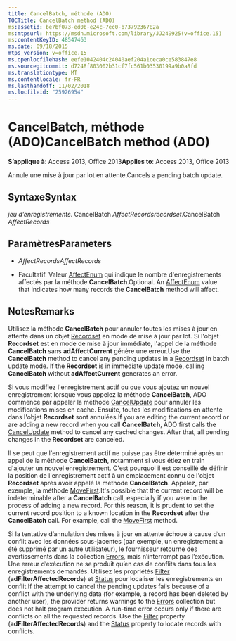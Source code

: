 ```yaml
---
title: CancelBatch, méthode (ADO)
TOCTitle: CancelBatch method (ADO)
ms:assetid: be7bf073-ed0b-e24c-7ec0-b7379236782a
ms:mtpsurl: https://msdn.microsoft.com/library/JJ249925(v=office.15)
ms:contentKeyID: 48547463
ms.date: 09/18/2015
mtps_version: v=office.15
ms.openlocfilehash: eefe1042404c24040aef204a1ceca0ce583847e8
ms.sourcegitcommit: d7248f803002b31cf7fc561b03530199a9b0a8fd
ms.translationtype: MT
ms.contentlocale: fr-FR
ms.lasthandoff: 11/02/2018
ms.locfileid: "25926954"
---
```

# <a name="cancelbatch-method-ado"></a><span data-ttu-id="0171f-102">CancelBatch, méthode (ADO)</span><span class="sxs-lookup"><span data-stu-id="0171f-102">CancelBatch method (ADO)</span></span>


<span data-ttu-id="0171f-103">**S’applique à**: Access 2013, Office 2013</span><span class="sxs-lookup"><span data-stu-id="0171f-103">**Applies to**: Access 2013, Office 2013</span></span>


<span data-ttu-id="0171f-104">Annule une mise à jour par lot en attente.</span><span class="sxs-lookup"><span data-stu-id="0171f-104">Cancels a pending batch update.</span></span>

## <a name="syntax"></a><span data-ttu-id="0171f-105">Syntaxe</span><span class="sxs-lookup"><span data-stu-id="0171f-105">Syntax</span></span>

<span data-ttu-id="0171f-106">*jeu d’enregistrements*. CancelBatch *AffectRecords*</span><span class="sxs-lookup"><span data-stu-id="0171f-106">*recordset*.CancelBatch *AffectRecords*</span></span>

## <a name="parameters"></a><span data-ttu-id="0171f-107">Paramètres</span><span class="sxs-lookup"><span data-stu-id="0171f-107">Parameters</span></span>

  - <span data-ttu-id="0171f-108">*AffectRecords*</span><span class="sxs-lookup"><span data-stu-id="0171f-108">*AffectRecords*</span></span>

  - <span data-ttu-id="0171f-p101">Facultatif. Valeur [AffectEnum](affectenum.md) qui indique le nombre d'enregistrements affectés par la méthode **CancelBatch**.</span><span class="sxs-lookup"><span data-stu-id="0171f-p101">Optional. An [AffectEnum](affectenum.md) value that indicates how many records the **CancelBatch** method will affect.</span></span>

## <a name="remarks"></a><span data-ttu-id="0171f-111">Notes</span><span class="sxs-lookup"><span data-stu-id="0171f-111">Remarks</span></span>

<span data-ttu-id="0171f-p102">Utilisez la méthode **CancelBatch** pour annuler toutes les mises à jour en attente dans un objet [Recordset](recordset-object-ado.md) en mode de mise à jour par lot. Si l'objet **Recordset** est en mode de mise à jour immédiate, l'appel de la méthode **CancelBatch** sans **adAffectCurrent** génère une erreur.</span><span class="sxs-lookup"><span data-stu-id="0171f-p102">Use the **CancelBatch** method to cancel any pending updates in a [Recordset](recordset-object-ado.md) in batch update mode. If the **Recordset** is in immediate update mode, calling **CancelBatch** without **adAffectCurrent** generates an error.</span></span>

<span data-ttu-id="0171f-p103">Si vous modifiez l'enregistrement actif ou que vous ajoutez un nouvel enregistrement lorsque vous appelez la méthode **CancelBatch**, ADO commence par appeler la méthode [CancelUpdate](cancelupdate-method-ado.md) pour annuler les modifications mises en cache. Ensuite, toutes les modifications en attente dans l'objet **Recordset** sont annulées.</span><span class="sxs-lookup"><span data-stu-id="0171f-p103">If you are editing the current record or are adding a new record when you call **CancelBatch**, ADO first calls the [CancelUpdate](cancelupdate-method-ado.md) method to cancel any cached changes. After that, all pending changes in the **Recordset** are canceled.</span></span>

<span data-ttu-id="0171f-p104">Il se peut que l'enregistrement actif ne puisse pas être déterminé après un appel de la méthode **CancelBatch**, notamment si vous étiez en train d'ajouter un nouvel enregistrement. C'est pourquoi il est conseillé de définir la position de l'enregistrement actif à un emplacement connu de l'objet **Recordset** après avoir appelé la méthode **CancelBatch**. Appelez, par exemple, la méthode [MoveFirst](movefirst-movelast-movenext-and-moveprevious-methods-ado.md).</span><span class="sxs-lookup"><span data-stu-id="0171f-p104">It's possible that the current record will be indeterminable after a **CancelBatch** call, especially if you were in the process of adding a new record. For this reason, it is prudent to set the current record position to a known location in the **Recordset** after the **CancelBatch** call. For example, call the [MoveFirst](movefirst-movelast-movenext-and-moveprevious-methods-ado.md) method.</span></span>

<span data-ttu-id="0171f-p105">Si la tentative d’annulation des mises à jour en attente échoue à cause d’un conflit avec les données sous-jacentes (par exemple, un enregistrement a été supprimé par un autre utilisateur), le fournisseur retourne des avertissements dans la collection [Errors](errors-collection-ado.md), mais n’interrompt pas l’exécution. Une erreur d’exécution ne se produit qu’en cas de conflits dans tous les enregistrements demandés. Utilisez les propriétés [Filter](filter-property-ado.md) (**adFilterAffectedRecords**) et [Status](status-property-ado-recordset.md) pour localiser les enregistrements en conflit.</span><span class="sxs-lookup"><span data-stu-id="0171f-p105">If the attempt to cancel the pending updates fails because of a conflict with the underlying data (for example, a record has been deleted by another user), the provider returns warnings to the [Errors](errors-collection-ado.md) collection but does not halt program execution. A run-time error occurs only if there are conflicts on all the requested records. Use the [Filter](filter-property-ado.md) property (**adFilterAffectedRecords**) and the [Status](status-property-ado-recordset.md) property to locate records with conflicts.</span></span>

